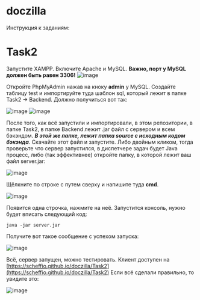 # doczilla

Инструкция к заданиям:

# Task2

Запустите XAMPP. Включите Apache и MySQL. **Важно, порт у MySQL должен быть равен 3306!**
![image](https://github.com/Scheffio/doczilla/assets/45427871/9a2df947-d499-4e7c-9867-cfae857c34b9)

Откройте PhpMyAdmin нажав на кноку **admin** у MySQL. Создайте таблицу test и импортируйте туда шаблон sql, который лежит в папке Task2 -> Backend.
Должно получиться вот так:

![image](https://github.com/Scheffio/doczilla/assets/45427871/47697fdc-b224-4bf0-9da5-bba7681c2e7f)
![image](https://github.com/Scheffio/doczilla/assets/45427871/909b9016-0713-476f-83a1-9fed23075b7f)


После того, как всё запустили и импортировали, в этом репозитории, в папке Task2, в папке Backend лежит .jar файл с сервером и всем бэкэндом. ***В этой же папке, лежит папка source с исходным кодом бэкэнда***. Скачайте этот файл и запустите. Либо двойным кликом, тогда проверьте что сервер запустился, в диспетчере задач будет Java процесс, либо (так эффективнее) откройте папку, в которой лежит ваш файл server.jar:

![image](https://github.com/Scheffio/doczilla/assets/45427871/8c85160d-4be3-488d-b502-21dd123fd16f)

Щёлкните по строке с путем сверху и напишите туда **cmd**.

![image](https://github.com/Scheffio/doczilla/assets/45427871/cdc2e6be-f14d-4272-8416-b78977b9e9d6)

Появится одна строчка, нажмите на неё. Запустится консоль, нужно будет вписать следующий код:
```
java -jar server.jar
```
Получите вот такое сообщение с успехом запуска:

![image](https://github.com/Scheffio/doczilla/assets/45427871/2c0dc9b0-b276-41da-8fd7-156d4ae87975)

Всё, сервер запущен, можно тестировать. Клиент доступен на [https://scheffio.github.io/doczilla/Task2](https://scheffio.github.io/doczilla/Task2)
Если всё сделали правильно, то увидите это:

![image](https://github.com/Scheffio/doczilla/assets/45427871/0168811a-be16-47e6-8858-235f6c1cb374)

